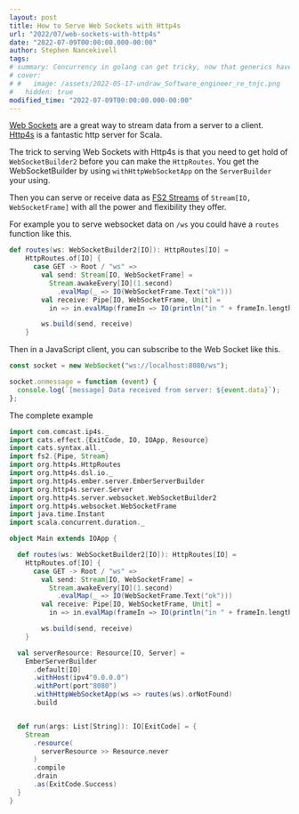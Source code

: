 ```yaml
---
layout: post
title: How to Serve Web Sockets with Http4s
url: "2022/07/web-sockets-with-http4s"
date: "2022-07-09T00:00:00.000-00:00"
author: Stephen Nancekivell
tags:
# summary: Concurrency in golang can get tricky, now that generics have landed a Future library can help.
# cover:
# #   image: /assets/2022-05-17-undraw_Software_engineer_re_tnjc.png
#   hidden: true
modified_time: "2022-07-09T00:00:00.000-00:00"
---
```


[Web Sockets](https://en.wikipedia.org/wiki/WebSocket) are a great way to stream data from a server to a client. [Http4s](https://http4s.org/) is a fantastic http server for Scala.

The trick to serving Web Sockets with Http4s is that you need to get hold of `WebSocketBuilder2` before you can make the `HttpRoutes`. You get the WebSocketBuilder by using `withHttpWebSocketApp` on the `ServerBuilder` your using.

Then you can serve or receive data as [FS2 Streams](https://fs2.io) of `Stream[IO, WebSocketFrame]` with all the power and flexibility they offer.

For example you to serve websocket data on `/ws` you could have a `routes` function like this.

```scala
def routes(ws: WebSocketBuilder2[IO]): HttpRoutes[IO] =
    HttpRoutes.of[IO] {
      case GET -> Root / "ws" =>
        val send: Stream[IO, WebSocketFrame] =
          Stream.awakeEvery[IO](1.second)
            .evalMap(_ => IO(WebSocketFrame.Text("ok")))
        val receive: Pipe[IO, WebSocketFrame, Unit] =
          in => in.evalMap(frameIn => IO(println("in " + frameIn.length)))

        ws.build(send, receive)
    }
```

Then in a JavaScript client, you can subscribe to the Web Socket like this.

```js
const socket = new WebSocket("ws://localhost:8080/ws");

socket.onmessage = function (event) {
  console.log(`[message] Data received from server: ${event.data}`);
};
```

The complete example

```scala
import com.comcast.ip4s._
import cats.effect.{ExitCode, IO, IOApp, Resource}
import cats.syntax.all._
import fs2.{Pipe, Stream}
import org.http4s.HttpRoutes
import org.http4s.dsl.io._
import org.http4s.ember.server.EmberServerBuilder
import org.http4s.server.Server
import org.http4s.server.websocket.WebSocketBuilder2
import org.http4s.websocket.WebSocketFrame
import java.time.Instant
import scala.concurrent.duration._

object Main extends IOApp {

  def routes(ws: WebSocketBuilder2[IO]): HttpRoutes[IO] =
    HttpRoutes.of[IO] {
      case GET -> Root / "ws" =>
        val send: Stream[IO, WebSocketFrame] =
          Stream.awakeEvery[IO](1.second)
            .evalMap(_ => IO(WebSocketFrame.Text("ok")))
        val receive: Pipe[IO, WebSocketFrame, Unit] =
          in => in.evalMap(frameIn => IO(println("in " + frameIn.length)))

        ws.build(send, receive)
    }

  val serverResource: Resource[IO, Server] =
    EmberServerBuilder
      .default[IO]
      .withHost(ipv4"0.0.0.0")
      .withPort(port"8080")
      .withHttpWebSocketApp(ws => routes(ws).orNotFound)
      .build


  def run(args: List[String]): IO[ExitCode] = {
    Stream
      .resource(
        serverResource >> Resource.never
      )
      .compile
      .drain
      .as(ExitCode.Success)
  }
}
```
